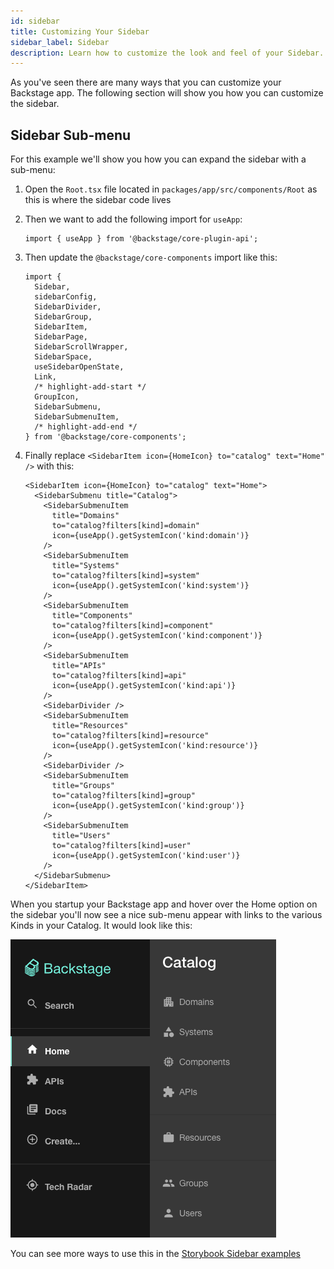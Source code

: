 ```yaml
---
id: sidebar
title: Customizing Your Sidebar
sidebar_label: Sidebar
description: Learn how to customize the look and feel of your Sidebar.
---
```


As you've seen there are many ways that you can customize your Backstage app. The following section will show you how you can customize the sidebar.

## Sidebar Sub-menu

For this example we'll show you how you can expand the sidebar with a sub-menu:

1. Open the `Root.tsx` file located in `packages/app/src/components/Root` as this is where the sidebar code lives
2. Then we want to add the following import for `useApp`:

   ```tsx title="packages/app/src/components/Root/Root.tsx"
   import { useApp } from '@backstage/core-plugin-api';
   ```

3. Then update the `@backstage/core-components` import like this:

   ```tsx title="packages/app/src/components/Root/Root.tsx"
   import {
     Sidebar,
     sidebarConfig,
     SidebarDivider,
     SidebarGroup,
     SidebarItem,
     SidebarPage,
     SidebarScrollWrapper,
     SidebarSpace,
     useSidebarOpenState,
     Link,
     /* highlight-add-start */
     GroupIcon,
     SidebarSubmenu,
     SidebarSubmenuItem,
     /* highlight-add-end */
   } from '@backstage/core-components';
   ```

4. Finally replace `<SidebarItem icon={HomeIcon} to="catalog" text="Home" />` with this:

   ```tsx title="packages/app/src/components/Root/Root.tsx"
   <SidebarItem icon={HomeIcon} to="catalog" text="Home">
     <SidebarSubmenu title="Catalog">
       <SidebarSubmenuItem
         title="Domains"
         to="catalog?filters[kind]=domain"
         icon={useApp().getSystemIcon('kind:domain')}
       />
       <SidebarSubmenuItem
         title="Systems"
         to="catalog?filters[kind]=system"
         icon={useApp().getSystemIcon('kind:system')}
       />
       <SidebarSubmenuItem
         title="Components"
         to="catalog?filters[kind]=component"
         icon={useApp().getSystemIcon('kind:component')}
       />
       <SidebarSubmenuItem
         title="APIs"
         to="catalog?filters[kind]=api"
         icon={useApp().getSystemIcon('kind:api')}
       />
       <SidebarDivider />
       <SidebarSubmenuItem
         title="Resources"
         to="catalog?filters[kind]=resource"
         icon={useApp().getSystemIcon('kind:resource')}
       />
       <SidebarDivider />
       <SidebarSubmenuItem
         title="Groups"
         to="catalog?filters[kind]=group"
         icon={useApp().getSystemIcon('kind:group')}
       />
       <SidebarSubmenuItem
         title="Users"
         to="catalog?filters[kind]=user"
         icon={useApp().getSystemIcon('kind:user')}
       />
     </SidebarSubmenu>
   </SidebarItem>
   ```

When you startup your Backstage app and hover over the Home option on the sidebar you'll now see a nice sub-menu appear with links to the various Kinds in your Catalog. It would look like this:

![Sidebar sub-menu example](./../../assets/getting-started/sidebar-submenu-example.png)

You can see more ways to use this in the [Storybook Sidebar examples](https://backstage.io/storybook/?path=/story/layout-sidebar--sample-scalable-sidebar)
